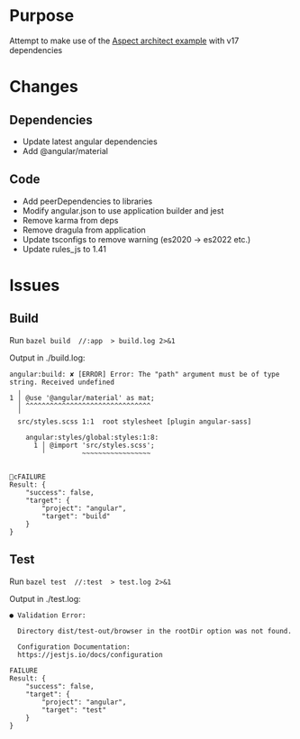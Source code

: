 # Purpose

Attempt to make use of the [Aspect architect example](https://github.com/aspect-build/bazel-examples/tree/main/angular) with v17 dependencies

# Changes

## Dependencies
- Update latest angular dependencies
- Add @angular/material

## Code
- Add peerDependencies to libraries
- Modify angular.json to use application builder and jest 
- Remove karma from deps
- Remove dragula from application
- Update tsconfigs to remove warning (es2020 -> es2022 etc.)
- Update rules_js to 1.41

# Issues

## Build

Run `bazel build  //:app  > build.log 2>&1`

Output in ./build.log: 

```console
angular:build: ✘ [ERROR] Error: The "path" argument must be of type string. Received undefined
  ╷
1 │ @use '@angular/material' as mat;
  │ ^^^^^^^^^^^^^^^^^^^^^^^^^^^^^^^
  ╵
  src/styles.scss 1:1  root stylesheet [plugin angular-sass]

    angular:styles/global:styles:1:8:
      1 │ @import 'src/styles.scss';
        ╵         ~~~~~~~~~~~~~~~~~


cFAILURE
Result: {
    "success": false,
    "target": {
        "project": "angular",
        "target": "build"
    }
}
```

## Test
Run `bazel test  //:test  > test.log 2>&1`

Output in ./test.log: 

```console
● Validation Error:

  Directory dist/test-out/browser in the rootDir option was not found.

  Configuration Documentation:
  https://jestjs.io/docs/configuration

FAILURE
Result: {
    "success": false,
    "target": {
        "project": "angular",
        "target": "test"
    }
}
```
